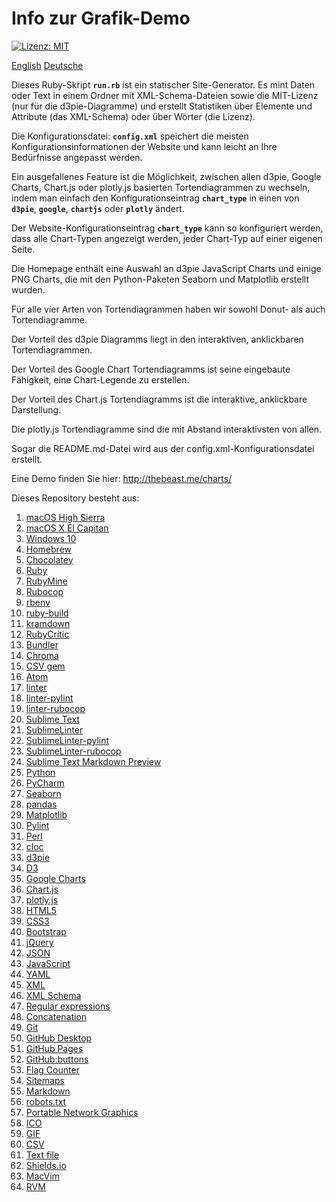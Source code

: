# Info zur Grafik-Demo

[![Lizenz: MIT](https://img.shields.io/badge/License-MIT-brightgreen.svg)](https://github.com/jbampton/charts/blob/gh-pages/LICENSE)

[English](../README.md) [Deutsche](README.de.md)

Dieses Ruby-Skript **`run.rb`** ist ein statischer Site-Generator. Es mint Daten oder Text in einem Ordner mit XML-Schema-Dateien sowie die MIT-Lizenz (nur für die d3pie-Diagramme) und erstellt Statistiken über Elemente und Attribute (das XML-Schema) oder über Wörter (die Lizenz).

Die Konfigurationsdatei: **`config.xml`** speichert die meisten Konfigurationsinformationen der Website und kann leicht an Ihre Bedürfnisse angepasst werden.

Ein ausgefallenes Feature ist die Möglichkeit, zwischen allen d3pie, Google Charts, Chart.js oder plotly.js basierten Tortendiagrammen zu wechseln, indem man einfach den Konfigurationseintrag **`chart_type`** in einen von **`d3pie`**, **`google`**, **`chartjs`** oder **`plotly`** ändert.

Der Website-Konfigurationseintrag **`chart_type`** kann so konfiguriert werden, dass alle Chart-Typen angezeigt werden, jeder Chart-Typ auf einer eigenen Seite.

Die Homepage enthält eine Auswahl an d3pie JavaScript Charts und einige PNG Charts, die mit den Python-Paketen Seaborn und Matplotlib erstellt wurden.

Für alle vier Arten von Tortendiagrammen haben wir sowohl Donut- als auch Tortendiagramme.

Der Vorteil des d3pie Diagramms liegt in den interaktiven, anklickbaren Tortendiagrammen.

Der Vorteil des Google Chart Tortendiagramms ist seine eingebaute Fähigkeit, eine Chart-Legende zu erstellen.

Der Vorteil des Chart.js Tortendiagramms ist die interaktive, anklickbare Darstellung.

Die plotly.js Tortendiagramme sind die mit Abstand interaktivsten von allen.

Sogar die README.md-Datei wird aus der config.xml-Konfigurationsdatei erstellt.

Eine Demo finden Sie hier: http://thebeast.me/charts/

Dieses Repository besteht aus:

1. [macOS High Sierra](https://www.apple.com/macos/high-sierra/)
2. [macOS X El Capitan](https://support.apple.com/en-us/ht206886)
3. [Windows 10](https://www.microsoft.com/en-au/windows/get-windows-10)
4. [Homebrew](https://brew.sh/)
5. [Chocolatey](https://chocolatey.org/)
6. [Ruby](https://www.ruby-lang.org)
7. [RubyMine](https://www.jetbrains.com/ruby)
8. [Rubocop](https://github.com/bbatsov/rubocop)
9. [rbenv](https://github.com/rbenv/rbenv)
10. [ruby-build](https://github.com/rbenv/ruby-build)
11. [kramdown](https://kramdown.gettalong.org)
12. [RubyCritic](https://github.com/whitesmith/rubycritic)
13. [Bundler](https://bundler.io/)
14. [Chroma](https://github.com/jfairbank/chroma)
15. [CSV gem](https://github.com/ruby/csv)
16. [Atom](https://atom.io/)
17. [linter](https://atom.io/packages/linter)
18. [linter-pylint](https://atom.io/packages/linter-pylint)
19. [linter-rubocop](https://atom.io/packages/linter-rubocop)
20. [Sublime Text](https://www.sublimetext.com/)
21. [SublimeLinter](https://github.com/SublimeLinter/SublimeLinter)
22. [SublimeLinter-pylint](https://github.com/SublimeLinter/SublimeLinter-pylint)
23. [SublimeLinter-rubocop](https://github.com/SublimeLinter/SublimeLinter-rubocop)
24. [Sublime Text Markdown Preview](https://github.com/revolunet/sublimetext-markdown-preview)
25. [Python](https://www.python.org/)
26. [PyCharm](https://www.jetbrains.com/pycharm/)
27. [Seaborn](https://seaborn.pydata.org/)
28. [pandas](https://pandas.pydata.org/)
29. [Matplotlib](https://matplotlib.org/)
30. [Pylint](https://www.pylint.org/)
31. [Perl](https://www.perl.org)
32. [cloc](https://github.com/AlDanial/cloc)
33. [d3pie](http://d3pie.org/)
34. [D3](https://d3js.org/)
35. [Google Charts](https://developers.google.com/chart/)
36. [Chart.js](http://www.chartjs.org/)
37. [plotly.js](https://plot.ly/javascript/)
38. [HTML5](https://developer.mozilla.org/en-US/docs/Web/Guide/HTML/HTML5)
39. [CSS3](https://developer.mozilla.org/en-US/docs/Web/CSS/CSS3)
40. [Bootstrap](https://getbootstrap.com/)
41. [jQuery](https://jquery.com/)
42. [JSON](https://www.json.org/)
43. [JavaScript](https://en.wikipedia.org/wiki/JavaScript)
44. [YAML](http://www.yaml.org/)
45. [XML](https://en.wikipedia.org/wiki/XML)
46. [XML Schema](https://en.wikipedia.org/wiki/XML_schema)
47. [Regular expressions](https://en.wikipedia.org/wiki/Regular_expression)
48. [Concatenation](https://en.wikipedia.org/wiki/Concatenation)
49. [Git](https://git-scm.com/)
50. [GitHub Desktop](https://desktop.github.com/)
51. [GitHub Pages](https://pages.github.com)
52. [GitHub:buttons](https://buttons.github.io/)
53. [Flag Counter](https://flagcounter.com/)
54. [Sitemaps](https://en.wikipedia.org/wiki/Sitemaps)
55. [Markdown](https://daringfireball.net/projects/markdown)
56. [robots.txt](https://en.wikipedia.org/wiki/Robots_exclusion_standard)
57. [Portable Network Graphics](https://en.wikipedia.org/wiki/Portable_Network_Graphics)
58. [ICO](https://en.wikipedia.org/wiki/ICO_(file_format))
59. [GIF](https://en.wikipedia.org/wiki/GIF)
60. [CSV](https://en.wikipedia.org/wiki/Comma-separated_values)
61. [Text file](https://en.wikipedia.org/wiki/Text_file)
62. [Shields.io](https://shields.io/)
63. [MacVim](http://macvim.org)
64. [RVM](https://rvm.io)


